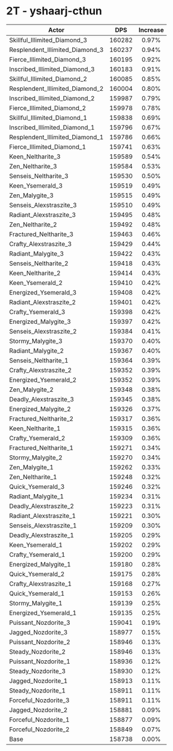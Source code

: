 # 2T - yshaarj-cthun
| Actor | DPS | Increase |
|---|:---:|:---:|
|Skillful_Illimited_Diamond_3|160282|0.97%|
|Resplendent_Illimited_Diamond_3|160237|0.94%|
|Fierce_Illimited_Diamond_3|160195|0.92%|
|Inscribed_Illimited_Diamond_3|160183|0.91%|
|Skillful_Illimited_Diamond_2|160085|0.85%|
|Resplendent_Illimited_Diamond_2|160004|0.80%|
|Inscribed_Illimited_Diamond_2|159987|0.79%|
|Fierce_Illimited_Diamond_2|159978|0.78%|
|Skillful_Illimited_Diamond_1|159838|0.69%|
|Inscribed_Illimited_Diamond_1|159796|0.67%|
|Resplendent_Illimited_Diamond_1|159786|0.66%|
|Fierce_Illimited_Diamond_1|159741|0.63%|
|Keen_Neltharite_3|159589|0.54%|
|Zen_Neltharite_3|159584|0.53%|
|Senseis_Neltharite_3|159530|0.50%|
|Keen_Ysemerald_3|159519|0.49%|
|Zen_Malygite_3|159515|0.49%|
|Senseis_Alexstraszite_3|159510|0.49%|
|Radiant_Alexstraszite_3|159495|0.48%|
|Zen_Neltharite_2|159492|0.48%|
|Fractured_Neltharite_3|159463|0.46%|
|Crafty_Alexstraszite_3|159429|0.44%|
|Radiant_Malygite_3|159422|0.43%|
|Senseis_Neltharite_2|159418|0.43%|
|Keen_Neltharite_2|159414|0.43%|
|Keen_Ysemerald_2|159410|0.42%|
|Energized_Ysemerald_3|159408|0.42%|
|Radiant_Alexstraszite_2|159401|0.42%|
|Crafty_Ysemerald_3|159398|0.42%|
|Energized_Malygite_3|159397|0.42%|
|Senseis_Alexstraszite_2|159384|0.41%|
|Stormy_Malygite_3|159370|0.40%|
|Radiant_Malygite_2|159367|0.40%|
|Senseis_Neltharite_1|159364|0.39%|
|Crafty_Alexstraszite_2|159352|0.39%|
|Energized_Ysemerald_2|159352|0.39%|
|Zen_Malygite_2|159348|0.38%|
|Deadly_Alexstraszite_3|159345|0.38%|
|Energized_Malygite_2|159326|0.37%|
|Fractured_Neltharite_2|159317|0.36%|
|Keen_Neltharite_1|159315|0.36%|
|Crafty_Ysemerald_2|159309|0.36%|
|Fractured_Neltharite_1|159271|0.34%|
|Stormy_Malygite_2|159270|0.34%|
|Zen_Malygite_1|159262|0.33%|
|Zen_Neltharite_1|159248|0.32%|
|Quick_Ysemerald_3|159246|0.32%|
|Radiant_Malygite_1|159234|0.31%|
|Deadly_Alexstraszite_2|159223|0.31%|
|Radiant_Alexstraszite_1|159221|0.30%|
|Senseis_Alexstraszite_1|159209|0.30%|
|Deadly_Alexstraszite_1|159205|0.29%|
|Keen_Ysemerald_1|159202|0.29%|
|Crafty_Ysemerald_1|159200|0.29%|
|Energized_Malygite_1|159180|0.28%|
|Quick_Ysemerald_2|159175|0.28%|
|Crafty_Alexstraszite_1|159168|0.27%|
|Quick_Ysemerald_1|159153|0.26%|
|Stormy_Malygite_1|159139|0.25%|
|Energized_Ysemerald_1|159135|0.25%|
|Puissant_Nozdorite_3|159041|0.19%|
|Jagged_Nozdorite_3|158977|0.15%|
|Puissant_Nozdorite_2|158946|0.13%|
|Steady_Nozdorite_2|158946|0.13%|
|Puissant_Nozdorite_1|158936|0.12%|
|Steady_Nozdorite_3|158930|0.12%|
|Jagged_Nozdorite_1|158913|0.11%|
|Steady_Nozdorite_1|158911|0.11%|
|Forceful_Nozdorite_3|158911|0.11%|
|Jagged_Nozdorite_2|158881|0.09%|
|Forceful_Nozdorite_1|158877|0.09%|
|Forceful_Nozdorite_2|158849|0.07%|
|Base|158738|0.00%|
